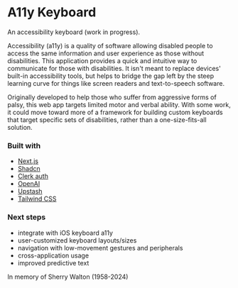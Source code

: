 # A11y Keyboard

An accessibility keyboard (work in progress).

Accessibility (a11y) is a quality of software allowing disabled people to access the same information and user experience as those without disabilities.
This application provides a quick and intuitive way to communicate for those with disabilities. It isn't meant to replace devices' built-in accessibility tools, but helps to bridge the gap left by the steep learning curve for things like screen readers and text-to-speech software.

Originally developed to help those who suffer from aggressive forms of palsy, this web app targets limited motor and verbal ability. With some work, it could move toward more of a framework for building custom keyboards that target specific sets of disabilities, rather than a one-size-fits-all solution.

### Built with
- [Next.js](https://nextjs.org)
- [Shadcn](https://ui.shadcn.com)
- [Clerk auth](https://clerk.com)
- [OpenAI](https://openai.com)
- [Upstash](https:/upstash.com)
- [Tailwind CSS](https://tailwindcss.com)

### Next steps
- integrate with iOS keyboard a11y
- user-customized keyboard layouts/sizes
- navigation with low-movement gestures and peripherals
- cross-application usage
- improved predictive text





In memory of Sherry Walton (1958-2024)
